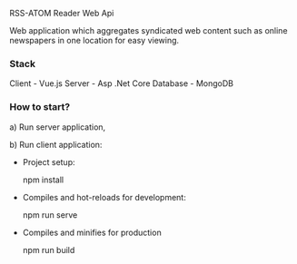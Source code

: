 RSS-ATOM Reader Web Api

Web application which aggregates syndicated web content such as online newspapers in one location for easy viewing.

### Stack

Client - Vue.js
Server - Asp .Net Core
Database - MongoDB

### How to start?

a) Run server application,

b) Run client application:

- Project setup:

  npm install

- Compiles and hot-reloads for development:

  npm run serve

- Compiles and minifies for production

  npm run build
